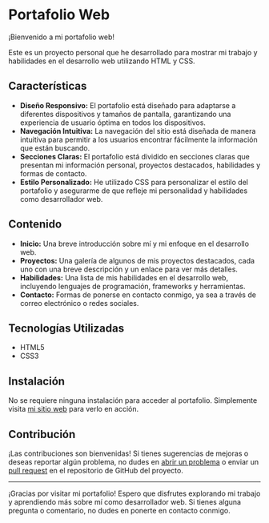 # Portafolio Web

¡Bienvenido a mi portafolio web!

Este es un proyecto personal que he desarrollado para mostrar mi trabajo y habilidades en el desarrollo web utilizando HTML y CSS.

## Características

- **Diseño Responsivo:** El portafolio está diseñado para adaptarse a diferentes dispositivos y tamaños de pantalla, garantizando una experiencia de usuario óptima en todos los dispositivos.
- **Navegación Intuitiva:** La navegación del sitio está diseñada de manera intuitiva para permitir a los usuarios encontrar fácilmente la información que están buscando.
- **Secciones Claras:** El portafolio está dividido en secciones claras que presentan mi información personal, proyectos destacados, habilidades y formas de contacto.
- **Estilo Personalizado:** He utilizado CSS para personalizar el estilo del portafolio y asegurarme de que refleje mi personalidad y habilidades como desarrollador web.

## Contenido

- **Inicio:** Una breve introducción sobre mí y mi enfoque en el desarrollo web.
- **Proyectos:** Una galería de algunos de mis proyectos destacados, cada uno con una breve descripción y un enlace para ver más detalles.
- **Habilidades:** Una lista de mis habilidades en el desarrollo web, incluyendo lenguajes de programación, frameworks y herramientas.
- **Contacto:** Formas de ponerse en contacto conmigo, ya sea a través de correo electrónico o redes sociales.

## Tecnologías Utilizadas

- HTML5
- CSS3

## Instalación

No se requiere ninguna instalación para acceder al portafolio. Simplemente visita [mi sitio web](#) para verlo en acción.

## Contribución

¡Las contribuciones son bienvenidas! Si tienes sugerencias de mejoras o deseas reportar algún problema, no dudes en [abrir un problema](#) o enviar un [pull request](#) en el repositorio de GitHub del proyecto.


---

¡Gracias por visitar mi portafolio! Espero que disfrutes explorando mi trabajo y aprendiendo más sobre mí como desarrollador web. Si tienes alguna pregunta o comentario, no dudes en ponerte en contacto conmigo.
